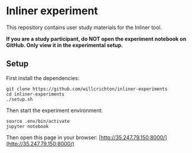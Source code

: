# Inliner experiment

This repository contains user study materials for the Inliner tool.

**If you are a study participant, do NOT open the experiment notebook on GitHub. Only view it in the experimental setup.**

## Setup

First install the dependencies:

```
git clone https://github.com/willcrichton/inliner-experiments
cd inliner-experiments
./setup.sh
```

Then start the experiment environment:

```
source .env/bin/activate
jupyter notebook
```

Then open this page in your browser: [http://35.247.79.150:8000/](http://35.247.79.150:8000/)
